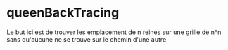 # queenBackTracing
Le but ici est de trouver les emplacement de n reines sur une grille de n*n sans qu'aucune ne se trouve sur le chemin d'une autre
